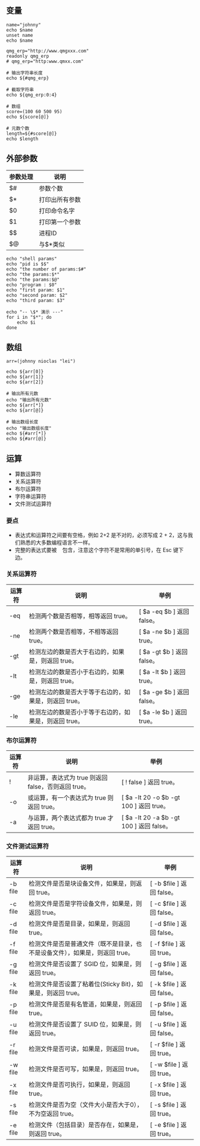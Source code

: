 ## 变量
```
name="johnny"
echo $name
unset name
echo $name

qmg_erp="http://www.qmgxxx.com"
readonly qmg_erp
# qmg_erp="http:www.qmxx.com"

# 输出字符串长度
echo ${#qmg_erp}

# 截取字符串
echo ${qmg_erp:0:4}

# 数组
score=(100 60 500 95)
echo ${score[@]}

# 元数个数
length=${#score[@]}
echo $length
```

## 外部参数
|参数处理|说明|
|-|-|
|$#|参数个数|
|$*|打印出所有参数|
|$0|打印命令名字|
|$1|打印第一个参数|
|$$|进程ID|
|$@|与$*类似|

```
echo "shell params"
echo "pid is $$"
echo "the number of params:$#"
echo "the params:$*"
echo "the params:$@"
echo "program : $0"
echo "first param: $1"
echo "second param: $2"
echo "third param: $3"

echo "-- \$* 演示 ---"
for i in "$*"; do
    echo $i
done
```

## 数组
```
arr=(johnny nioclas "lei")

echo ${arr[0]}
echo ${arr[1]}
echo ${arr[2]}

# 输出所有元数
echo "输出所有元数"
echo ${arr[*]}
echo ${arr[@]}

# 输出数组长度
echo "输出数组长度"
echo ${#arr[*]}
echo ${#arr[@]}
```

## 运算
- 算数运算符
- 关系运算符
- 布尔运算符
- 字符串运算符
- 文件测试运算符

### 要点
- 表达式和运算符之间要有空格，例如 2+2 是不对的，必须写成 2 + 2，这与我们熟悉的大多数编程语言不一样。
- 完整的表达式要被 ` ` 包含，注意这个字符不是常用的单引号，在 Esc 键下边。

### 关系运算符
|运算符|说明|举例|
|-|-|-|
|-eq	|检测两个数是否相等，相等返回 true。	|[ $a -eq $b ] 返回 false。|
|-ne	|检测两个数是否相等，不相等返回 true。	|[ $a -ne $b ] 返回 true。|
|-gt	|检测左边的数是否大于右边的，如果是，则返回 true。	|[ $a -gt $b ] 返回 false。|
|-lt	|检测左边的数是否小于右边的，如果是，则返回 true。	|[ $a -lt $b ] 返回 true。|
|-ge	|检测左边的数是否大于等于右边的，如果是，则返回 true。	|[ $a -ge $b ] 返回 false。|
|-le	|检测左边的数是否小于等于右边的，如果是，则返回 true。	|[ $a -le $b ] 返回 true。|

### 布尔运算符
|运算符|说明|举例|
|-|-|-|
|!	|非运算，表达式为 true 则返回 false，否则返回 true。	|[ ! false ] 返回 true。|
|-o	|或运算，有一个表达式为 true 则返回 true。	|[ $a -lt 20 -o $b -gt 100 ] 返回 true。|
|-a	|与运算，两个表达式都为 true 才返回 true。	|[ $a -lt 20 -a $b -gt 100 ] 返回 false。|

### 文件测试运算符
|运算符|说明|举例|
|-|-|-|
|-b file|	检测文件是否是块设备文件，如果是，则返回 true。	|[ -b $file ] 返回 false。|
|-c file|	检测文件是否是字符设备文件，如果是，则返回 true。	|[ -c $file ] 返回 false。|
|-d file|	检测文件是否是目录，如果是，则返回 true。	|[ -d $file ] 返回 false。|
|-f file|	检测文件是否是普通文件（既不是目录，也不是设备文件），如果是，则返回 true。	|[ -f $file ] 返回 true。|
|-g file|	检测文件是否设置了 SGID 位，如果是，则返回 true。	|[ -g $file ] 返回 false。|
|-k file|	检测文件是否设置了粘着位(Sticky Bit)，如果是，则返回 true。	|[ -k $file ] 返回 false。|
|-p file|	检测文件是否是有名管道，如果是，则返回 true。	|[ -p $file ] 返回 false。|
|-u file|	检测文件是否设置了 SUID 位，如果是，则返回 true。	|[ -u $file ] 返回 false。|
|-r file|	检测文件是否可读，如果是，则返回 true。|	[ -r $file ] 返回 true。|
|-w file|	检测文件是否可写，如果是，则返回 true。|	[ -w $file ] 返回 true。|
|-x file|	检测文件是否可执行，如果是，则返回 true。|	[ -x $file ] 返回 true。|
|-s file|	检测文件是否为空（文件大小是否大于0），不为空返回 true。	|[ -s $file ] 返回 true。|
|-e file|	检测文件（包括目录）是否存在，如果是，则返回 true。	|[ -e $file ] 返回 true。|
